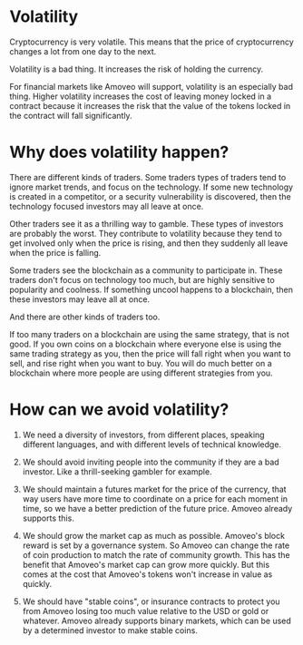 Volatility
============

Cryptocurrency is very volatile. This means that the price of cryptocurrency changes a lot from one day to the next.

Volatility is a bad thing. It increases the risk of holding the currency.

For financial markets like Amoveo will support, volatility is an especially bad thing. Higher volatility increases the cost of leaving money locked in a contract because it increases the risk that the value of the tokens locked in the contract will fall significantly.

Why does volatility happen?
=============

There are different kinds of traders. Some traders types of traders tend to ignore market trends, and focus on the technology.
If some new technology is created in a competitor, or a security vulnerability is discovered, then the technology focused investors may all leave at once.

Other traders see it as a thrilling way to gamble. These types of investors are probably the worst. They contribute to volatility because they tend to get involved only when the price is rising, and then they suddenly all leave when the price is falling.

Some traders see the blockchain as a community to participate in. These traders don't focus on technology too much, but are highly sensitive to popularity and coolness.
If something uncool happens to a blockchain, then these investors may leave all at once.

And there are other kinds of traders too.

If too many traders on a blockchain are using the same strategy, that is not good.
If you own coins on a blockchain where everyone else is using the same trading strategy as you, then the price will fall right when you want to sell, and rise right when you want to buy.
You will do much better on a blockchain where more people are using different strategies from you.

How can we avoid volatility?
=======

1) We need a diversity of investors, from different places, speaking different languages, and with different levels of technical knowledge.

2) We should avoid inviting people into the community if they are a bad investor. Like a thrill-seeking gambler for example.

3) We should maintain a futures market for the price of the currency, that way users have more time to coordinate on a price for each moment in time, so we have a better prediction of the future price. Amoveo already supports this.

4) We should grow the market cap as much as possible. Amoveo's block reward is set by a governance system. So Amoveo can change the rate of coin production to match the rate of community growth. This has the benefit that Amoveo's market cap can grow more quickly. But this comes at the cost that Amoveo's tokens won't increase in value as quickly.

5) We should have "stable coins", or insurance contracts to protect you from Amoveo losing too much value relative to the USD or gold or whatever. Amoveo already supports binary markets, which can be used by a determined investor to make stable coins.